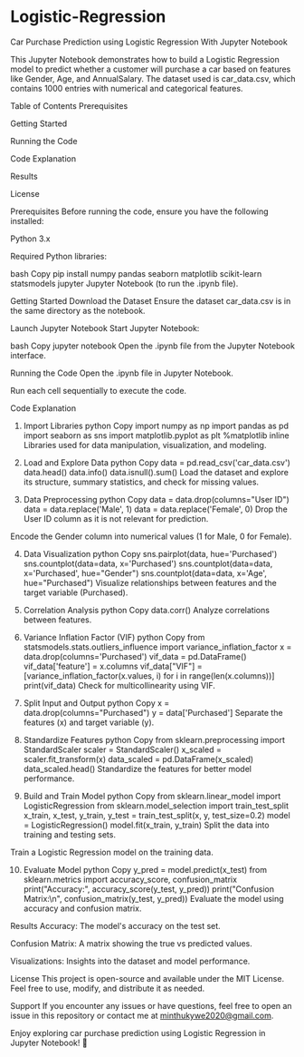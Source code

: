 # Logistic-Regression

Car Purchase Prediction using Logistic Regression
With Jupyter Notebook

This Jupyter Notebook demonstrates how to build a Logistic Regression model to predict whether a customer will purchase a car based on features like Gender, Age, and AnnualSalary. The dataset used is car_data.csv, which contains 1000 entries with numerical and categorical features.

Table of Contents
Prerequisites

Getting Started

Running the Code

Code Explanation

Results

License

Prerequisites
Before running the code, ensure you have the following installed:

Python 3.x

Required Python libraries:

bash
Copy
pip install numpy pandas seaborn matplotlib scikit-learn statsmodels jupyter
Jupyter Notebook (to run the .ipynb file).

Getting Started
Download the Dataset
Ensure the dataset car_data.csv is in the same directory as the notebook.

Launch Jupyter Notebook
Start Jupyter Notebook:

bash
Copy
jupyter notebook
Open the .ipynb file from the Jupyter Notebook interface.

Running the Code
Open the .ipynb file in Jupyter Notebook.

Run each cell sequentially to execute the code.

Code Explanation
1. Import Libraries
python
Copy
import numpy as np
import pandas as pd
import seaborn as sns
import matplotlib.pyplot as plt
%matplotlib inline
Libraries used for data manipulation, visualization, and modeling.

2. Load and Explore Data
python
Copy
data = pd.read_csv('car_data.csv')
data.head()
data.info()
data.isnull().sum()
Load the dataset and explore its structure, summary statistics, and check for missing values.

3. Data Preprocessing
python
Copy
data = data.drop(columns="User ID")
data = data.replace('Male', 1)
data = data.replace('Female', 0)
Drop the User ID column as it is not relevant for prediction.

Encode the Gender column into numerical values (1 for Male, 0 for Female).

4. Data Visualization
python
Copy
sns.pairplot(data, hue='Purchased')
sns.countplot(data=data, x='Purchased')
sns.countplot(data=data, x='Purchased', hue="Gender")
sns.countplot(data=data, x='Age', hue="Purchased")
Visualize relationships between features and the target variable (Purchased).

5. Correlation Analysis
python
Copy
data.corr()
Analyze correlations between features.

6. Variance Inflation Factor (VIF)
python
Copy
from statsmodels.stats.outliers_influence import variance_inflation_factor
x = data.drop(columns='Purchased')
vif_data = pd.DataFrame()
vif_data['feature'] = x.columns
vif_data["VIF"] = [variance_inflation_factor(x.values, i) for i in range(len(x.columns))]
print(vif_data)
Check for multicollinearity using VIF.

7. Split Input and Output
python
Copy
x = data.drop(columns="Purchased")
y = data['Purchased']
Separate the features (x) and target variable (y).

8. Standardize Features
python
Copy
from sklearn.preprocessing import StandardScaler
scaler = StandardScaler()
x_scaled = scaler.fit_transform(x)
data_scaled = pd.DataFrame(x_scaled)
data_scaled.head()
Standardize the features for better model performance.

9. Build and Train Model
python
Copy
from sklearn.linear_model import LogisticRegression
from sklearn.model_selection import train_test_split
x_train, x_test, y_train, y_test = train_test_split(x, y, test_size=0.2)
model = LogisticRegression()
model.fit(x_train, y_train)
Split the data into training and testing sets.

Train a Logistic Regression model on the training data.

10. Evaluate Model
python
Copy
y_pred = model.predict(x_test)
from sklearn.metrics import accuracy_score, confusion_matrix
print("Accuracy:", accuracy_score(y_test, y_pred))
print("Confusion Matrix:\n", confusion_matrix(y_test, y_pred))
Evaluate the model using accuracy and confusion matrix.

Results
Accuracy: The model's accuracy on the test set.

Confusion Matrix: A matrix showing the true vs predicted values.

Visualizations: Insights into the dataset and model performance.

License
This project is open-source and available under the MIT License. Feel free to use, modify, and distribute it as needed.

Support
If you encounter any issues or have questions, feel free to open an issue in this repository or contact me at minthukywe2020@gmail.com.

Enjoy exploring car purchase prediction using Logistic Regression in Jupyter Notebook! 🚀
